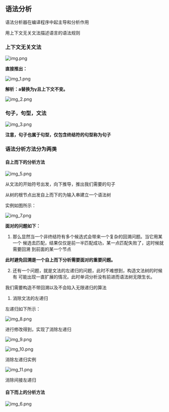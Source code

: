 ## 语法分析

语法分析器在编译程序中起主导和分析作用

用上下文无关文法描述语言的语法规则

### 上下文无关文法

![img.png](img.png)

**直接推出：**

![img_1.png](img_1.png)

**解析：a替换为γ且上下文不变。**

![img_2.png](img_2.png)

### 句子，句型，文法

![img_3.png](img_3.png)

**注意，句子也属于句型，仅包含终结符的句型称为句子**

### 语法分析方法分为两类

#### 自上而下的分析方法

![img_5.png](img_5.png)



从文法的开始符号出发，向下推导，推出我们需要的句子

从树的根节点出发自上而下的为输入串建立一个语法树

实例如图所示：

![img_7.png](img_7.png)

**面对的问题如下：**

1. 那么显然当一个非终结符有多个候选式会带来一个复杂的回溯问题。当它用某一个
候选去匹配，结果仅仅是前一半匹配成功，某一点匹配失败了，这时候就需要回溯
到前面的某一个节点

**此时避免回溯是一个自上而下分析需要面对的重要问题。**

2. 还有一个问题，就是文法的左递归的问题，此时不难想到，构造文法树的时候有
可能出现一直扩展的情况，此时单词分析没有前进而语法树无限生长。


我们需要构造不带回溯以及不会陷入无限递归的算法

1. 消除文法的左递归

左递归如下所示：

![img_8.png](img_8.png)

进行修改得到，实现了消除左递归

![img_9.png](img_9.png)

![img_10.png](img_10.png)

消除左递归实例

![img_11.png](img_11.png)

消除间接左递归



#### 自下而上的分析方法

![img_6.png](img_6.png)


